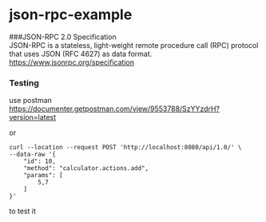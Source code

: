 # json-rpc-example

###JSON-RPC 2.0 Specification  
JSON-RPC is a stateless, light-weight remote procedure call (RPC) protocol that uses JSON (RFC 4627) as data format.  
https://www.jsonrpc.org/specification


### Testing
use postman  
https://documenter.getpostman.com/view/9553788/SzYYzdrH?version=latest

or
```
curl --location --request POST 'http://localhost:8080/api/1.0/' \
--data-raw '{
    "id": 10,
    "method": "calculator.actions.add",
    "params": [
        5,7
    ]
}'
```
to test it
